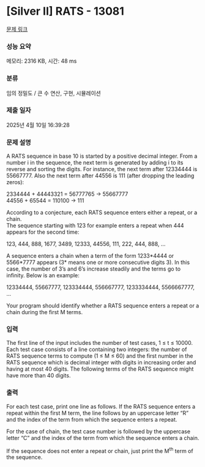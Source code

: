 # [Silver II] RATS - 13081 

[문제 링크](https://www.acmicpc.net/problem/13081) 

### 성능 요약

메모리: 2316 KB, 시간: 48 ms

### 분류

임의 정밀도 / 큰 수 연산, 구현, 시뮬레이션

### 제출 일자

2025년 4월 10일 16:39:28

### 문제 설명

<p>A RATS sequence in base 10 is started by a positive decimal integer. From a number i in the sequence, the next term is generated by adding i to its reverse and sorting the digits. For instance, the next term after 12334444 is 55667777. Also the next term after 44556 is 111 (after dropping the leading zeros):</p>

<p>2334444 + 44443321 = 56777765 -> 55667777<br>
44556 + 65544 = 110100 -> 111</p>

<p>According to a conjecture, each RATS sequence enters either a repeat, or a chain.<br>
The sequence starting with 123 for example enters a repeat when 444 appears for the second time:</p>

<p>123, 444, 888, 1677, 3489, 12333, 44556, 111, 222, 444, 888, ...</p>

<p>A sequence enters a chain when a term of the form 1233*4444 or 5566*7777 appears (3* means one or more consecutive digits 3). In this case, the number of 3’s and 6’s increase steadily and the terms go to infinity. Below is an example:</p>

<p>12334444, 55667777, 123334444, 556667777, 1233334444, 5566667777, ...</p>

<p>Your program should identify whether a RATS sequence enters a repeat or a chain during the first M terms.</p>

### 입력 

 <p>The first line of the input includes the number of test cases, 1 ≤ t ≤ 10000. Each test case consists of a line containing two integers: the number of RATS sequence terms to compute (1 ≤ M ≤ 60) and the first number in the RATS sequence which is decimal integer with digits in increasing order and having at most 40 digits. The following terms of the RATS sequence might have more than 40 digits.</p>

### 출력 

 <p>For each test case, print one line as follows. If the RATS sequence enters a repeat within the first M term, the line follows by an uppercase letter “R” and the index of the term from which the sequence enters a repeat.</p>

<p>For the case of chain, the test case number is followed by the uppercase letter “C” and the index of the term from which the sequence enters a chain.</p>

<p>If the sequence does not enter a repeat or chain, just print the M<sup>th</sup> term of the sequence.</p>

